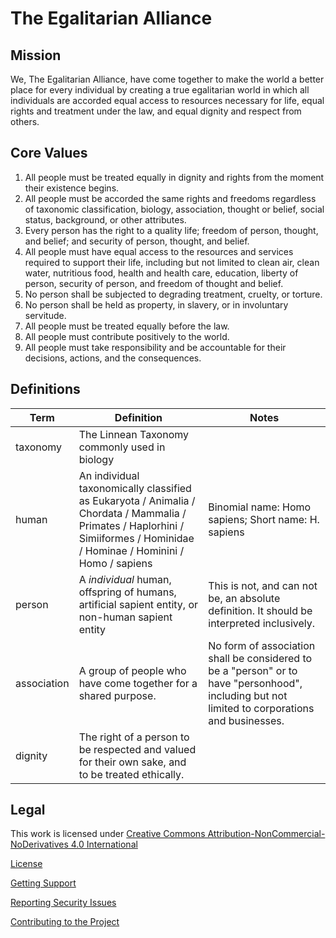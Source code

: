 # The Egalitarian Alliance

## Mission

We, The Egalitarian Alliance, have come together to make the world a better place for every individual by creating a true egalitarian world in which all individuals are accorded equal access to resources necessary for life, equal rights and treatment under the law, and equal dignity and respect from others.

## Core Values

1. All people must be treated equally in dignity and rights from the moment their existence begins.
2. All people must be accorded the same rights and freedoms regardless of taxonomic classification, biology, association, thought or belief, social status, background, or other attributes.
3. Every person has the right to a quality life; freedom of person, thought, and belief; and security of person, thought, and belief.
4. All people must have equal access to the resources and services required to support their life, including but not limited to clean air, clean water, nutritious food, health and health care, education, liberty of person, security of person, and freedom of thought and belief.
5. No person shall be subjected to degrading treatment, cruelty, or torture.
6. No person shall be held as property, in slavery, or in involuntary servitude.
7. All people must be treated equally before the law.
8. All people must contribute positively to the world.
9. All people must take responsibility and be accountable for their decisions, actions, and the consequences.

## Definitions

| Term | Definition | Notes |
| --- | --- | --- |
| taxonomy | The Linnean Taxonomy commonly used in biology | |
| human  | An individual taxonomically classified as Eukaryota / Animalia / Chordata / Mammalia / Primates / Haplorhini / Simiiformes / Hominidae / Hominae / Hominini / Homo / sapiens | Binomial name: Homo sapiens; Short name: H. sapiens |
| person | A _individual_ human, offspring of humans, artificial sapient entity, or non-human sapient entity | This is not, and can not be, an absolute definition. It should be interpreted inclusively. |
| association | A group of people who have come together for a shared purpose. | No form of association shall be considered to be a "person" or to have "personhood", including but not limited to corporations and businesses. |
| dignity | The right of a person to be respected and valued for their own sake, and to be treated ethically. | |

## Legal  

 This work is licensed under [Creative Commons Attribution-NonCommercial-NoDerivatives 4.0 International](https://creativecommons.org/licenses/by-nc-nd/4.0/)

[License](LICENSE)

[Getting Support](SUPPORT.md)

[Reporting Security Issues](SECURITY.md)

[Contributing to the Project](CONTRIBUTING.md)
